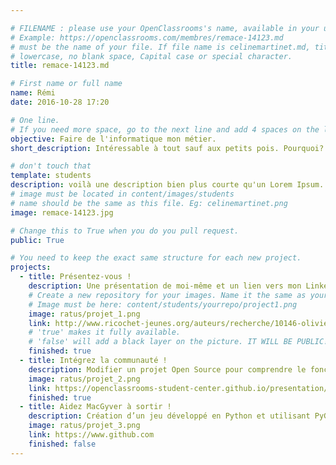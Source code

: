 ```yaml
---

# FILENAME : please use your OpenClassrooms's name, available in your url.
# Example: https://openclassrooms.com/membres/remace-14123.md
# must be the name of your file. If file name is celinemartinet.md, title is celinemartinet.
# lowercase, no blank space, Capital case or special character.
title: remace-14123.md

# First name or full name
name: Rémi
date: 2016-10-28 17:20

# One line.
# If you need more space, go to the next line and add 4 spaces on the left, as in 'description'.
objective: Faire de l'informatique mon métier.
short_description: Intéressable à tout sauf aux petits pois. Pourquoi? Pourquoi pas?

# don't touch that
template: students
description: voilà une description bien plus courte qu'un Lorem Ipsum.
# image must be located in content/images/students
# name should be the same as this file. Eg: celinemartinet.png
image: remace-14123.jpg

# Change this to True when you do you pull request.
public: True

# You need to keep the exact same structure for each new project.
projects:
  - title: Présentez-vous !
    description: Une présentation de moi-même et un lien vers mon LinkedIn.
    # Create a new repository for your images. Name it the same as your nickname and profile picture.
    # Image must be here: content/students/yourrepo/project1.png
    image: ratus/projet_1.png
    link: http://www.ricochet-jeunes.org/auteurs/recherche/10146-olivier-vogel
    # 'true' makes it fully available.
    # 'false' will add a black layer on the picture. IT WILL BE PUBLIC!
    finished: true
  - title: Intégrez la communauté !
    description: Modifier un projet Open Source pour comprendre le fonctionnement de Git, de Github et des pull requests. 
    image: ratus/projet_2.png
    link: https://openclassrooms-student-center.github.io/presentation/students/ratus.html
    finished: true
  - title: Aidez MacGyver à sortir !
    description: Création d’un jeu développé en Python et utilisant PyGame.
    image: ratus/projet_3.png
    link: https://www.github.com
    finished: false
---
```

